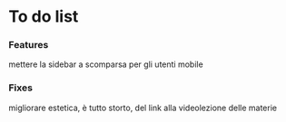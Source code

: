 <h1>To do list</h1>

<h3>Features</h3>

mettere la sidebar a scomparsa per gli utenti mobile

<h3>Fixes</h3>

migliorare estetica, è tutto storto, del link alla videolezione delle materie